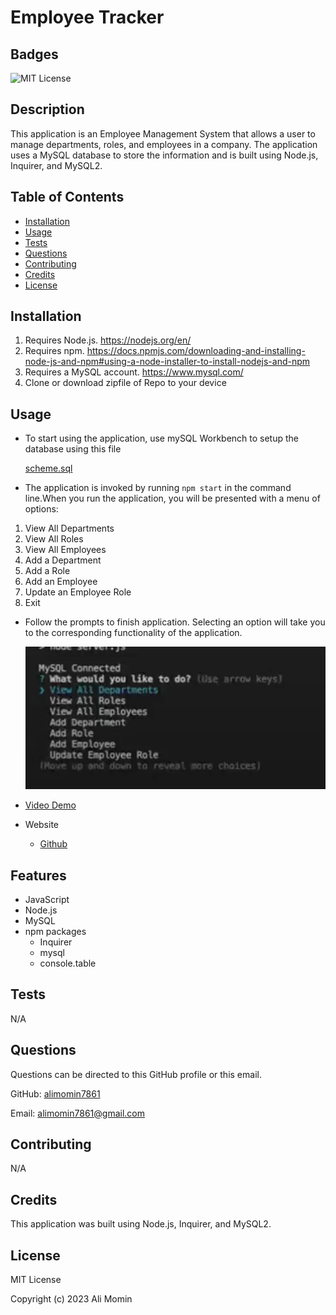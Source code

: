 

# Employee Tracker

## Badges
![MIT License](https://img.shields.io/badge/license-MIT%20License-green)

## Description
This application is an Employee Management System that allows a user to manage departments, roles, and employees in a company. The application uses a MySQL database to store the information and is built using Node.js, Inquirer, and MySQL2.


## Table of Contents
- [Installation](#installation)
- [Usage](#usage)
- [Tests](#tests)
- [Questions](#questions)
- [Contributing](#contributing)
- [Credits](#credits)
- [License](#license)

## Installation
1. Requires Node.js. https://nodejs.org/en/ 
2. Requires npm. https://docs.npmjs.com/downloading-and-installing-node-js-and-npm#using-a-node-installer-to-install-nodejs-and-npm 
3. Requires a MySQL account. https://www.mysql.com/
4. Clone or download zipfile of Repo to your device

## Usage
* To start using the application, use mySQL Workbench to setup the database using this file

    [scheme.sql](./schema.sql)

* The application is invoked by running `npm start` in the command line.When you run the application, you will be presented with a menu of options:

1. View All Departments
2. View All Roles
3. View All Employees
4. Add a Department
5. Add a Role
6. Add an Employee
7. Update an Employee Role
8. Exit

* Follow the prompts to finish application. Selecting an option will take you to the corresponding functionality of the application.

  ![DemoScreenshot](./assets/IMG_6810.png)


* [Video Demo](https://drive.google.com/file/d/1EX5khPwEd0p7yEnN7F26mufVfvFOdbzE/view)

* Website
  * [Github](https://github.com/alimomin7861/employee-tracker)

## Features

* JavaScript
* Node.js
* MySQL
* npm packages
  * Inquirer
  * mysql
  * console.table


## Tests
N/A

## Questions
Questions can be directed to this GitHub profile or this email.

GitHub: [alimomin7861](https://github.com/alimomin7861)

Email: [alimomin7861@gmail.com](mailto:alimomin7861@gmail.com)

## Contributing
N/A

## Credits
This application was built using Node.js, Inquirer, and MySQL2.

## License
MIT License

Copyright (c) 2023 Ali Momin